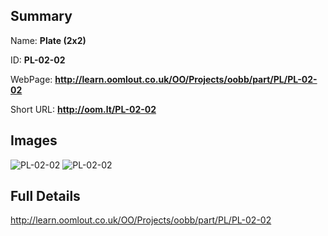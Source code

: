 

## Summary
 
Name: __Plate (2x2)__

ID: __PL-02-02__

WebPage: __http://learn.oomlout.co.uk/OO/Projects/oobb/part/PL/PL-02-02__

Short URL: __http://oom.lt/PL-02-02__


## Images
![PL-02-02](http://oomlout.com/oobb-gen/parts/PL/PL-02-02/PL-02-02_01_420.jpg)
![PL-02-02](http://oomlout.com/oobb-gen/parts/PL/PL-02-02/PL-02-02_420.png)




## Full Details

 http://learn.oomlout.co.uk/OO/Projects/oobb/part/PL/PL-02-02

